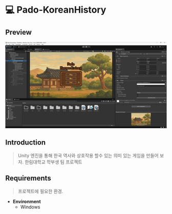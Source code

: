 # 💻 Pado-KoreanHistory

## Preview

![Preview](Preview.png)

## Introduction

> Unity 엔진을 통해 한국 역사와 상호작용 할수 있는 의미 있는 게임을 만들어 보자.
> 한림대학교 학부생 팀 프로젝트

## Requirements

> 프로젝트에 필요한 환경.

* **Environment**
    * Windows
